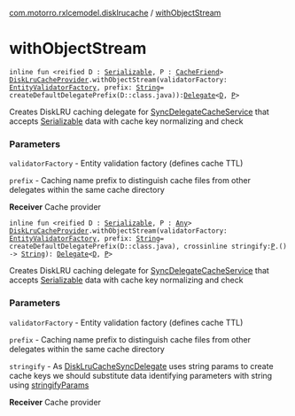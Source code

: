 [com.motorro.rxlcemodel.disklrucache](index.md) / [withObjectStream](./with-object-stream.md)

# withObjectStream

`inline fun <reified D : `[`Serializable`](http://docs.oracle.com/javase/6/docs/api/java/io/Serializable.html)`, P : `[`CacheFriend`](../com.motorro.rxlcemodel.base.service/-cache-friend/index.md)`> `[`DiskLruCacheProvider`](-disk-lru-cache-sync-delegate/-disk-lru-cache-provider/index.md)`.withObjectStream(validatorFactory: `[`EntityValidatorFactory`](../com.motorro.rxlcemodel.base.entity/-entity-validator-factory/index.md)`, prefix: `[`String`](https://kotlinlang.org/api/latest/jvm/stdlib/kotlin/-string/index.html)` = createDefaultDelegatePrefix(D::class.java)): `[`Delegate`](../com.motorro.rxlcemodel.base.service/-sync-delegate-cache-service/-delegate/index.md)`<`[`D`](with-object-stream.md#D)`, `[`P`](with-object-stream.md#P)`>`

Creates DiskLRU caching delegate for [SyncDelegateCacheService](../com.motorro.rxlcemodel.base.service/-sync-delegate-cache-service/index.md) that accepts [Serializable](http://docs.oracle.com/javase/6/docs/api/java/io/Serializable.html) data
with cache key normalizing and check

### Parameters

`validatorFactory` - Entity validation factory (defines cache TTL)

`prefix` - Caching name prefix to distinguish cache files from other delegates within the same cache directory

**Receiver**
Cache provider

`inline fun <reified D : `[`Serializable`](http://docs.oracle.com/javase/6/docs/api/java/io/Serializable.html)`, P : `[`Any`](https://kotlinlang.org/api/latest/jvm/stdlib/kotlin/-any/index.html)`> `[`DiskLruCacheProvider`](-disk-lru-cache-sync-delegate/-disk-lru-cache-provider/index.md)`.withObjectStream(validatorFactory: `[`EntityValidatorFactory`](../com.motorro.rxlcemodel.base.entity/-entity-validator-factory/index.md)`, prefix: `[`String`](https://kotlinlang.org/api/latest/jvm/stdlib/kotlin/-string/index.html)` = createDefaultDelegatePrefix(D::class.java), crossinline stringify: `[`P`](with-object-stream.md#P)`.() -> `[`String`](https://kotlinlang.org/api/latest/jvm/stdlib/kotlin/-string/index.html)`): `[`Delegate`](../com.motorro.rxlcemodel.base.service/-sync-delegate-cache-service/-delegate/index.md)`<`[`D`](with-object-stream.md#D)`, `[`P`](with-object-stream.md#P)`>`

Creates DiskLRU caching delegate for [SyncDelegateCacheService](../com.motorro.rxlcemodel.base.service/-sync-delegate-cache-service/index.md) that accepts [Serializable](http://docs.oracle.com/javase/6/docs/api/java/io/Serializable.html) data
with cache key normalizing and check

### Parameters

`validatorFactory` - Entity validation factory (defines cache TTL)

`prefix` - Caching name prefix to distinguish cache files from other delegates within the same cache directory

`stringify` - As [DiskLruCacheSyncDelegate](-disk-lru-cache-sync-delegate/index.md) uses string params to create cache keys we should substitute
data identifying parameters with string using [stringifyParams](../com.motorro.rxlcemodel.base.service/stringify-params.md)

**Receiver**
Cache provider

